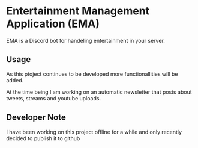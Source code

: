 # Entertainment Management Application (EMA)

EMA is a Discord bot for handeling entertainment in your server.

## Usage

As this ptoject continues to be developed more functionallities will be added.

At the time being I am working on an automatic newsletter that posts about tweets, streams and youtube uploads.

## Developer Note

I have been working on this project offline for a while and only recently decided to publish it to github